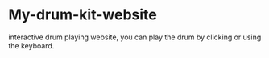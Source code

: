 # My-drum-kit-website
interactive drum playing website, you can play the drum by clicking or using the keyboard.  
